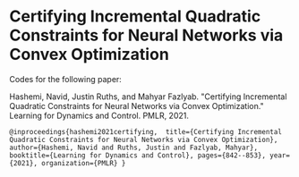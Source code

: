 # Certifying Incremental Quadratic Constraints for Neural Networks via Convex Optimization

Codes for the following paper:

Hashemi, Navid, Justin Ruths, and Mahyar Fazlyab. "Certifying Incremental Quadratic Constraints for Neural Networks via Convex Optimization." Learning for Dynamics and Control. PMLR, 2021.

`@inproceedings{hashemi2021certifying, 
  title={Certifying Incremental Quadratic Constraints for Neural Networks via Convex Optimization},
  author={Hashemi, Navid and Ruths, Justin and Fazlyab, Mahyar},
  booktitle={Learning for Dynamics and Control},
  pages={842--853},
  year={2021},
  organization={PMLR}
}`
